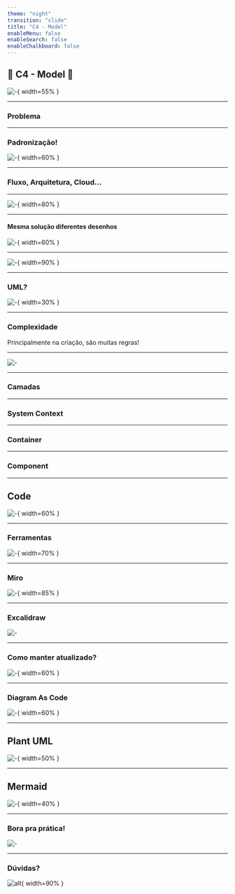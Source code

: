 ```yaml
---
theme: "night"
transition: "slide"
title: "C4 - Model"
enableMenu: false
enableSearch: false
enableChalkboard: false
---
```


## 🚀 C4 - Model 📐

![-](./images/Capa.png){ width=55% }

---

### Problema


---

### Padronização!


![-](./images/diagram.svg){ width=60% }

---

### Fluxo, Arquitetura, Cloud...

---

![-](./images/nazare.png){ width=80% }

---

#### Mesma solução diferentes desenhos

![-](./images/mind-map.svg){ width=60% }


---

![-](./images/diagramas.png){ width=90% }


---

### UML?
![-](https://cdn-icons-png.flaticon.com/512/5108/5108789.png){ width=30% }

---

### Complexidade
Principalmente na criação, são muitas regras!

---

![-](https://infostart.ru/upload/iblock/50d/50dd77ec284cca1070600cf82822c5ca.png)

---

### Camadas

---

### System Context

---

### Container

---

### Component

---

## Code

![-](https://upload.wikimedia.org/wikipedia/commons/thumb/d/d5/UML_logo.svg/800px-UML_logo.svg.png){ width=60% }

---

### Ferramentas

![-](./images/tools.svg){ width=70% }

---

### Miro

![-](./images/Miro.png){ width=85% }

---

### Excalidraw

![-](./images/Excalidraw.png)

---

### Como manter atualizado?

![-](./images/question.svg){ width=60% }

---

### Diagram As Code

![-](./images/programming.svg){ width=60% }

---

## Plant UML

![-](https://ucarecdn.com/c354c00f-a972-4950-9e59-a8210caddebe/){ width=50% }

---

## Mermaid

![-](https://raw.githubusercontent.com/mermaid-js/mermaid/develop/docs/public/favicon.svg){ width=40% }

---

### Bora pra prática!

![-](https://media1.giphy.com/media/HN6GLlUsMvue652b2w/giphy.gif?cid=ecf05e470bxv3gz929qe1ozwur1pjq5fzkpme6ac8j7lts6q&ep=v1_stickers_search&rid=giphy.gif&ct=s)


---

### Dúvidas?

![alt](https://media3.giphy.com/media/3o6MbudLhIoFwrkTQY/giphy.gif?cid=790b76117789c6161150915091725a365bdeac4e06fd01cd&rid=giphy.gif&ct=g){ width=90% }